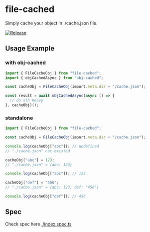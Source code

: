 # file-cached

Simply cache your object in ./cache.json file.

[![Release](https://github.com/snomiao/file-cached/actions/workflows/release.yml/badge.svg)](https://github.com/snomiao/file-cached/actions/workflows/release.yml)

## Usage Example

### with obj-cached

```typescript
import { FileCacheObj } from "file-cached";
import { objCachedAsync } from "obj-cached";

const cacheObj = FileCacheObj(import.meta.dir + "/cache.json");

const result = await objCachedAsync(async () => {
  // do sth heavy
}, cacheObj)();
```

### standalone

```typescript
import { FileCacheObj } from "file-cached";

const cacheObj = FileCacheObj(import.meta.dir + "/cache.json");

console.log(cacheObj["abc"]); // undefined
// "./cache.json" not existed

cacheObj["abc"] = 123;
// "./cache.json" = {abc: 123}

console.log(cacheObj["abc"]); // 123

cacheObj["def"] = "456";
// "./cache.json" = {abc: 123, def: "456"}

console.log(cacheObj["def"]); // 456
```

## Spec

Check spec here [./index.spec.ts](./index.spec.ts)

